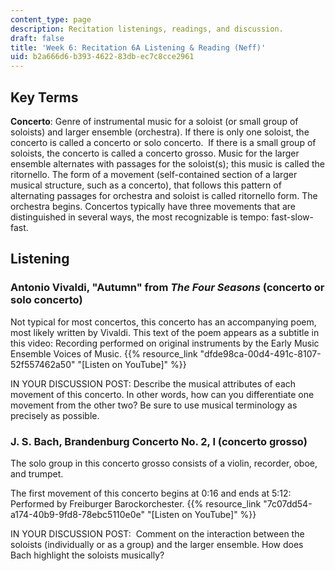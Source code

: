 ```yaml
---
content_type: page
description: Recitation listenings, readings, and discussion.
draft: false
title: 'Week 6: Recitation 6A Listening & Reading (Neff)'
uid: b2a666d6-b393-4622-83db-ec7c8cce2961
---
```

## Key Terms

**Concerto**: Genre of instrumental music for a soloist (or small group of soloists) and larger ensemble (orchestra). If there is only one soloist, the concerto is called a concerto or solo concerto.  If there is a small group of soloists, the concerto is called a concerto grosso. Music for the larger ensemble alternates with passages for the soloist(s); this music is called the ritornello. The form of a movement (self-contained section of a larger musical structure, such as a concerto), that follows this pattern of alternating passages for orchestra and soloist is called ritornello form. The orchestra begins. Concertos typically have three movements that are distinguished in several ways, the most recognizable is tempo: fast-slow-fast.

## Listening

### Antonio Vivaldi, "Autumn" from *The Four Seasons* (concerto or solo concerto) 

Not typical for most concertos, this concerto has an accompanying poem, most likely written by Vivaldi. This text of the poem appears as a subtitle in this video: Recording performed on original instruments by the Early Music Ensemble Voices of Music. {{% resource_link "dfde98ca-00d4-491c-8107-52f557462a50" "\[Listen on YouTube\]" %}}

IN YOUR DISCUSSION POST: Describe the musical attributes of each movement of this concerto. In other words, how can you differentiate one movement from the other two? Be sure to use musical terminology as precisely as possible. 

### J. S. Bach, Brandenburg Concerto No. 2, I (concerto grosso)

The solo group in this concerto grosso consists of a violin, recorder, oboe, and trumpet.

The first movement of this concerto begins at 0:16 and ends at 5:12: Performed by Freiburger Barockorchester. {{% resource_link "7c07dd54-a174-40b9-9fd8-78ebc5110e0e" "\[Listen on YouTube\]" %}}

IN YOUR DISCUSSION POST:  Comment on the interaction between the soloists (individually or as a group) and the larger ensemble. How does Bach highlight the soloists musically?